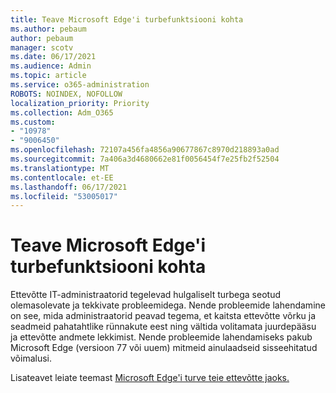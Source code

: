 ```yaml
---
title: Teave Microsoft Edge'i turbefunktsiooni kohta
ms.author: pebaum
author: pebaum
manager: scotv
ms.date: 06/17/2021
ms.audience: Admin
ms.topic: article
ms.service: o365-administration
ROBOTS: NOINDEX, NOFOLLOW
localization_priority: Priority
ms.collection: Adm_O365
ms.custom:
- "10978"
- "9006450"
ms.openlocfilehash: 72107a456fa4856a90677867c8970d218893a0ad
ms.sourcegitcommit: 7a406a3d4680662e81f0056454f7e25fb2f52504
ms.translationtype: MT
ms.contentlocale: et-EE
ms.lasthandoff: 06/17/2021
ms.locfileid: "53005017"
---
```

# <a name="learn-about-the-security-features-of-microsoft-edge"></a>Teave Microsoft Edge'i turbefunktsiooni kohta

Ettevõtte IT-administraatorid tegelevad hulgaliselt turbega seotud olemasolevate ja tekkivate probleemidega. Nende probleemide lahendamine on see, mida administraatorid peavad tegema, et kaitsta ettevõtte võrku ja seadmeid pahatahtlike rünnakute eest ning vältida volitamata juurdepääsu ja ettevõtte andmete lekkimist. Nende probleemide lahendamiseks pakub Microsoft Edge (versioon 77 või uuem) mitmeid ainulaadseid sisseehitatud võimalusi. 

Lisateavet leiate teemast [Microsoft Edge'i turve teie ettevõtte jaoks.](/DeployEdge/ms-edge-security-for-business)